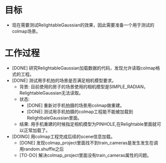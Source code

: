 # 目标
- 现在需要测试RelightableGaussian的效果，因此需要准备一个用于测试的colmap场景。

# 工作过程
- [DONE] 研究RelightableGaussian加载数据的代码，发现允许读取colmap格式的工程。
- [DONE] 测试用手机拍的场景是否满足相机模型要求。
	- 背景: 目前使用的房子的场景使用的相机模型是SIMPLE_RADIAN，RelightableGaussian无法读取。
	- 状态:
		- [DONE] 重新对手机拍摄的场景用colmap做重建。
		- [DONE] 测试用手机拍摄的colmap工程能不能被加载到RelightbaleGaussian里面。
	- 结果: 用手机重建的时候指定相机模型为PINHOLE,在Relightable里面就可以正常加载了。
- [DOING] 用colmap工程完成后续的scene信息加载。
	- [DONE] 发现colmap_project里面找不到train_cameras是发生发生在调用random.shuffle之后
	- [TO-DO] 解决colmap_project里面没有train_cameras属性的问题。